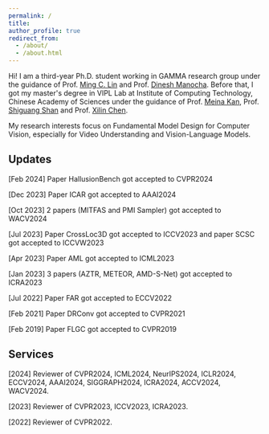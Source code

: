 ```yaml
---
permalink: /
title: 
author_profile: true
redirect_from: 
  - /about/
  - /about.html
---
```


Hi! I am a third-year Ph.D. student working in GAMMA research group under the guidance of Prof. [Ming C. Lin](https://scholar.google.com/citations?user=ugFNit4AAAAJ) and Prof. [Dinesh Manocha](https://scholar.google.com/citations?user=X08l_4IAAAAJ). Before that, I got my master's degree in VIPL Lab at Institute of Computing Technology, Chinese Academy of Sciences under the guidance of Prof. [Meina Kan](https://scholar.google.com/citations?user=4AKCKKEAAAAJ&hl=en), Prof. [Shiguang Shan](https://scholar.google.com/citations?user=Vkzd7MIAAAAJ&hl=en) and Prof. [Xilin Chen](https://scholar.google.com/citations?user=vVx2v20AAAAJ&hl=en).

My research interests focus on Fundamental Model Design for Computer Vision, especially for Video Understanding and Vision-Language Models.


## Updates
[Feb 2024] Paper HallusionBench got accepted to CVPR2024

[Dec 2023] Paper ICAR got accepted to AAAI2024

[Oct 2023] 2 papers (MITFAS and PMI Sampler) got accepted to WACV2024

[Jul 2023] Paper CrossLoc3D got accepted to ICCV2023 and paper SCSC got accepted to ICCVW2023

[Apr 2023] Paper AML got accepted to ICML2023

[Jan 2023] 3 papers (AZTR, METEOR, AMD-S-Net) got accepted to ICRA2023

[Jul 2022] Paper FAR got accepted to ECCV2022

[Feb 2021] Paper DRConv got accepted to CVPR2021

[Feb 2019] Paper FLGC got accepted to CVPR2019


## Services
[2024] Reviewer of CVPR2024, ICML2024, NeurIPS2024, ICLR2024, ECCV2024, AAAI2024, SIGGRAPH2024, ICRA2024, ACCV2024, WACV2024. 

[2023] Reviewer of CVPR2023, ICCV2023, ICRA2023. 

[2022] Reviewer of CVPR2022. 
